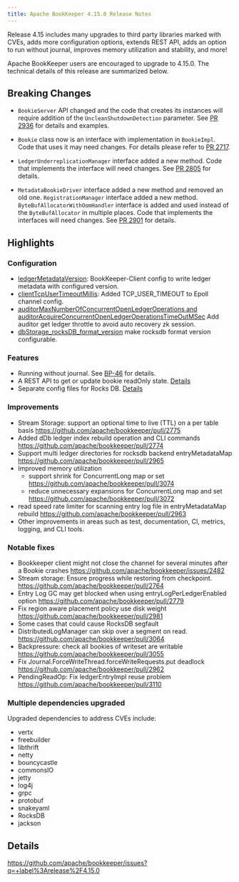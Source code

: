 ```yaml
---
title: Apache BookKeeper 4.15.0 Release Notes
---
```


Release 4.15 includes many upgrades to third party libraries marked with CVEs, 
adds more configuration options, extends REST API, 
adds an option to run without journal, improves memory utilization and stability, and more!

Apache BookKeeper users are encouraged to upgrade to 4.15.0. The technical details of this release are summarized
below.

## Breaking Changes

* `BookieServer` API changed and the code that creates its instances will require addition
of the `UncleanShutdownDetection` parameter.
See [PR 2936](https://github.com/apache/bookkeeper/pull/2936) for details and examples.

* `Bookie` class now is an interface with implementation in `BookieImpl`.
Code that uses it may need changes.
For details please refer to [PR 2717](https://github.com/apache/bookkeeper/pull/2717).

* `LedgerUnderreplicationManager` interface added a new method.
Code that implements the interface will need changes.
See [PR 2805](https://github.com/apache/bookkeeper/pull/2805) for details.

* `MetadataBookieDriver` interface added a new method and removed an old one.
`RegistrationManager` interface added a new method.
`ByteBufAllocatorWithOomHandler` interface is added and used instead of
the `ByteBufAllocator` in multiple places.
Code that implements the interfaces will need changes.
See [PR 2901](https://github.com/apache/bookkeeper/pull/2901) for details.

## Highlights

### Configuration

* [ledgerMetadataVersion](https://github.com/apache/bookkeeper/pull/2708): 
  BookKeeper-Client config to write ledger metadata with configured version.
* [clientTcpUserTimeoutMillis](https://github.com/apache/bookkeeper/pull/2761): 
  Added TCP_USER_TIMEOUT to Epoll channel config. 
* [auditorMaxNumberOfConcurrentOpenLedgerOperations and auditorAcquireConcurrentOpenLedgerOperationsTimeOutMSec](https://github.com/apache/bookkeeper/pull/2802)
  Add auditor get ledger throttle to avoid auto recovery zk session.
* [dbStorage_rocksDB_format_version](https://github.com/apache/bookkeeper/pull/2824)
  make rocksdb format version configurable.

### Features

* Running without journal. See [BP-46](https://github.com/apache/bookkeeper/pull/2706) for details.
* A REST API to get or update bookie readOnly state. [Details](https://github.com/apache/bookkeeper/pull/2799)
* Separate config files for Rocks DB. [Details](https://github.com/apache/bookkeeper/pull/3056/)

### Improvements

* Stream Storage: support an optional time to live (TTL) on a per table basis https://github.com/apache/bookkeeper/pull/2775
* Added dDb ledger index rebuild operation and CLI commands https://github.com/apache/bookkeeper/pull/2774
* Support multi ledger directories for rocksdb backend entryMetadataMap https://github.com/apache/bookkeeper/pull/2965
* Improved memory utilization
    * support shrink for ConcurrentLong map or set https://github.com/apache/bookkeeper/pull/3074
    * reduce unnecessary expansions for ConcurrentLong map and set https://github.com/apache/bookkeeper/pull/3072
* read speed rate limiter for scanning entry log file in entryMetadataMap rebuild https://github.com/apache/bookkeeper/pull/2963
* Other improvements in areas such as test, documentation, CI, metrics, logging, and CLI tools. 

### Notable fixes

* Bookkeeper client might not close the channel for several minutes after a Bookie crashes https://github.com/apache/bookkeeper/issues/2482
* Stream storage: Ensure progress while restoring from checkpoint. https://github.com/apache/bookkeeper/pull/2764
* Entry Log GC may get blocked when using entryLogPerLedgerEnabled option https://github.com/apache/bookkeeper/pull/2779
* Fix region aware placement policy use disk weight https://github.com/apache/bookkeeper/pull/2981
* Some cases that could cause RocksDB segfault
* DistributedLogManager can skip over a segment on read. https://github.com/apache/bookkeeper/pull/3064
* Backpressure: check all bookies of writeset are writable https://github.com/apache/bookkeeper/pull/3055
* Fix Journal.ForceWriteThread.forceWriteRequests.put deadlock https://github.com/apache/bookkeeper/pull/2962
* PendingReadOp: Fix ledgerEntryImpl reuse problem https://github.com/apache/bookkeeper/pull/3110

### Multiple dependencies upgraded

Upgraded dependencies to address CVEs include:
* vertx
* freebuilder
* libthrift
* netty
* bouncycastle
* commonsIO
* jetty
* log4j
* grpc
* protobuf
* snakeyaml
* RocksDB
* jackson

## Details

https://github.com/apache/bookkeeper/issues?q=+label%3Arelease%2F4.15.0


